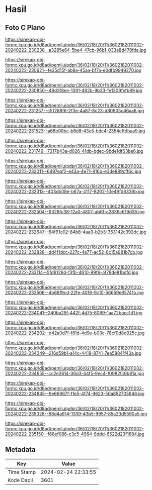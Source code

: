 # Hasil

## Foto C Plano

https://sirekap-obj-formc.kpu.go.id/d8ad/pemilu/pdpr/36/02/18/20/11/3602182011002-20240222-230238--a3285e64-5be4-47cb-96b1-033a8d478fda.jpg

https://sirekap-obj-formc.kpu.go.id/d8ad/pemilu/pdpr/36/02/18/20/11/3602182011002-20240222-230621--fe35d15f-ab8a-45aa-bf7a-e0dfb9949270.jpg

https://sirekap-obj-formc.kpu.go.id/d8ad/pemilu/pdpr/36/02/18/20/11/3602182011002-20240222-230850--49d3f8ee-1391-462b-9b33-fe1309fefb89.jpg

https://sirekap-obj-formc.kpu.go.id/d8ad/pemilu/pdpr/36/02/18/20/11/3602182011002-20240222-231257--c51288f6-2f3e-4a87-8c23-d80905c46aa8.jpg

https://sirekap-obj-formc.kpu.go.id/d8ad/pemilu/pdpr/36/02/18/20/11/3602182011002-20240222-231523--a68b00bc-b6d8-43e5-bdc4-2354cffdbaa9.jpg

https://sirekap-obj-formc.kpu.go.id/d8ad/pemilu/pdpr/36/02/18/20/11/3602182011002-20240222-231749--7317b43a-d026-41db-bdec-9bde1df63be6.jpg

https://sirekap-obj-formc.kpu.go.id/d8ad/pemilu/pdpr/36/02/18/20/11/3602182011002-20240222-232011--6497eaf2-e43a-4e71-816b-e3de889cff6c.jpg

https://sirekap-obj-formc.kpu.go.id/d8ad/pemilu/pdpr/36/02/18/20/11/3602182011002-20240222-232313--403db08e-b67a-4117-8202-10e49fd6336b.jpg

https://sirekap-obj-formc.kpu.go.id/d8ad/pemilu/pdpr/36/02/18/20/11/3602182011002-20240222-232504--9328fc38-12a0-4807-ab6f-c2836c619d36.jpg

https://sirekap-obj-formc.kpu.go.id/d8ad/pemilu/pdpr/36/02/18/20/11/3602182011002-20240222-232647--64f91c02-84b8-4aa3-b2b3-353142c392dc.jpg

https://sirekap-obj-formc.kpu.go.id/d8ad/pemilu/pdpr/36/02/18/20/11/3602182011002-20240222-232828--dd4f1dcc-227c-4a77-ac52-8c15a981b7cb.jpg

https://sirekap-obj-formc.kpu.go.id/d8ad/pemilu/pdpr/36/02/18/20/11/3602182011002-20240222-233114--5fd9129d-f3fb-4610-99f6-af78de81bdfd.jpg

https://sirekap-obj-formc.kpu.go.id/d8ad/pemilu/pdpr/36/02/18/20/11/3602182011002-20240222-233506--4b68f9cd-22fe-4016-9c10-56659e65741b.jpg

https://sirekap-obj-formc.kpu.go.id/d8ad/pemilu/pdpr/36/02/18/20/11/3602182011002-20240222-234041--240ba29f-442f-4d75-8089-1aa72bacc1d1.jpg

https://sirekap-obj-formc.kpu.go.id/d8ad/pemilu/pdpr/36/02/18/20/11/3602182011002-20240222-234202--d42a0d7f-f81d-4d9e-b03c-78cf0d8d925c.jpg

https://sirekap-obj-formc.kpu.go.id/d8ad/pemilu/pdpr/36/02/18/20/11/3602182011002-20240222-234349--216d59b1-a14c-4418-8741-7ea58841f43a.jpg

https://sirekap-obj-formc.kpu.go.id/d8ad/pemilu/pdpr/36/02/18/20/11/3602182011002-20240222-234655--cc2e3614-36d3-44f5-9ec4-f0982fc6b81a.jpg

https://sirekap-obj-formc.kpu.go.id/d8ad/pemilu/pdpr/36/02/18/20/11/3602182011002-20240222-234845--9e66967f-f1e5-4f74-9623-50a852705946.jpg

https://sirekap-obj-formc.kpu.go.id/d8ad/pemilu/pdpr/36/02/18/20/11/3602182011002-20240222-235028--68d4a914-1339-43b5-9957-85a23d5590a5.jpg

https://sirekap-obj-formc.kpu.go.id/d8ad/pemilu/pdpr/36/02/18/20/11/3602182011002-20240222-235150--f68ef086-c3c5-4964-8ddd-6522d23f1684.jpg


## Metadata

| Key        | Value               |
| ---------- | ------------------- |
| Time Stamp | 2024-02-24 22:33:55 |
| Kode Dapil | 3601                |



